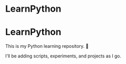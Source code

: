# LearnPython
# LearnPython

This is my Python learning repository. 🚀

I'll be adding scripts, experiments, and projects as I go.
